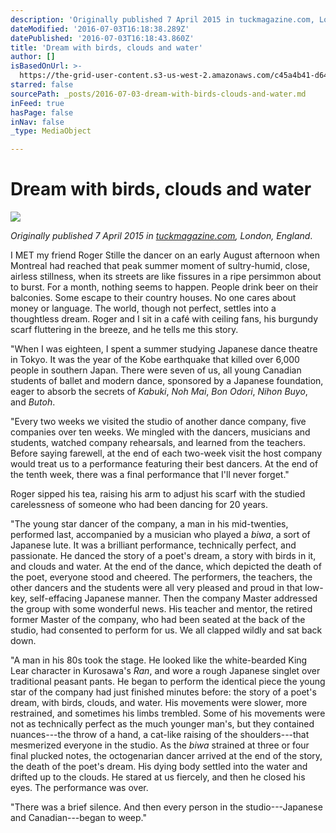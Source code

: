 ```yaml
---
description: 'Originally published 7 April 2015 in tuckmagazine.com, London, England.'
dateModified: '2016-07-03T16:18:38.289Z'
datePublished: '2016-07-03T16:18:43.860Z'
title: 'Dream with birds, clouds and water'
author: []
isBasedOnUrl: >-
  https://the-grid-user-content.s3-us-west-2.amazonaws.com/c45a4b41-d649-4e31-bd8f-3b17899dfd6b.jpg
starred: false
sourcePath: _posts/2016-07-03-dream-with-birds-clouds-and-water.md
inFeed: true
hasPage: false
inNav: false
_type: MediaObject

---
```

# Dream with birds, clouds and water
![](https://the-grid-user-content.s3-us-west-2.amazonaws.com/c45a4b41-d649-4e31-bd8f-3b17899dfd6b.jpg)

_Originally published 7 April 2015 in [tuckmagazine.com][0], London, England_.

I MET my friend Roger Stille the dancer on an early August afternoon when Montreal had reached that peak summer moment of sultry-humid, close, airless stillness, when its streets are like fissures in a ripe persimmon about to burst. For a month, nothing seems to happen. People drink beer on their balconies. Some escape to their country houses. No one cares about money or language. The world, though not perfect, settles into a thoughtless dream. Roger and I sit in a café with ceiling fans, his burgundy scarf fluttering in the breeze, and he tells me this story.

"When I was eighteen, I spent a summer studying Japanese dance theatre in Tokyo. It was the year of the Kobe earthquake that killed over 6,000 people in southern Japan. There were seven of us, all young Canadian students of ballet and modern dance, sponsored by a Japanese foundation, eager to absorb the secrets of _Kabuki_, _Noh Mai_, _Bon Odori_, _Nihon Buyo_, and _Butoh_.

"Every two weeks we visited the studio of another dance company, five companies over ten weeks. We mingled with the dancers, musicians and students, watched company rehearsals, and learned from the teachers. Before saying farewell, at the end of each two-week visit the host company would treat us to a performance featuring their best dancers. At the end of the tenth week, there was a final performance that I'll never forget."

Roger sipped his tea, raising his arm to adjust his scarf with the studied carelessness of someone who had been dancing for 20 years.

"The young star dancer of the company, a man in his mid-twenties, performed last, accompanied by a musician who played a _biwa_, a sort of Japanese lute. It was a brilliant performance, technically perfect, and passionate. He danced the story of a poet's dream, a story with birds in it, and clouds and water. At the end of the dance, which depicted the death of the poet, everyone stood and cheered. The performers, the teachers, the other dancers and the students were all very pleased and proud in that low-key, self-effacing Japanese manner. Then the company Master addressed the group with some wonderful news. His teacher and mentor, the retired former Master of the company, who had been seated at the back of the studio, had consented to perform for us. We all clapped wildly and sat back down.

"A man in his 80s took the stage. He looked like the white-bearded King Lear character in Kurosawa's _Ran_, and wore a rough Japanese singlet over traditional peasant pants. He began to perform the identical piece the young star of the company had just finished minutes before: the story of a poet's dream, with birds, clouds, and water. His movements were slower, more restrained, and sometimes his limbs trembled. Some of his movements were not as technically perfect as the much younger man's, but they contained nuances---the throw of a hand, a cat-like raising of the shoulders---that mesmerized everyone in the studio. As the _biwa_ strained at three or four final plucked notes, the octogenarian dancer arrived at the end of the story, the death of the poet's dream. His dying body settled into the water and drifted up to the clouds. He stared at us fiercely, and then he closed his eyes. The performance was over.

"There was a brief silence. And then every person in the studio---Japanese and Canadian---began to weep."

[0]: http://tuckmagazine.com/2015/04/07/fiction-dream-with-birds-clouds-and-water/